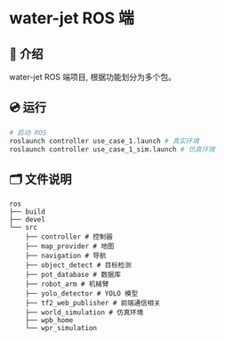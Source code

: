 # water-jet ROS 端

## 📖 介绍

water-jet ROS 端项目, 根据功能划分为多个包。

## 💿 运行

```bash
# 启动 ROS
roslaunch controller use_case_1.launch # 真实环境
roslaunch controller use_case_1_sim.launch # 仿真环境
```

## 🗂️ 文件说明

```none
ros
├── build
├── devel
└── src
    ├── controller # 控制器
    ├── map_provider # 地图
    ├── navigation # 导航
    ├── object_detect # 目标检测
    ├── pot_database # 数据库
    ├── robot_arm # 机械臂
    ├── yolo_detector # YOLO 模型
    ├── tf2_web_publisher # 前端通信相关
    ├── world_simulation # 仿真环境
    ├── wpb_home 
    └── wpr_simulation
```